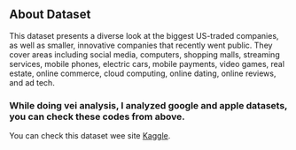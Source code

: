 ## About Dataset

This dataset presents a diverse look at the biggest US-traded companies, as well as smaller, innovative companies that recently went public. They cover areas including social media, computers, shopping malls, streaming services, mobile phones, electric cars, mobile payments, video games, real estate, online commerce, cloud computing, online dating, online reviews, and ad tech.

### While doing vei analysis, I analyzed google and apple datasets, you can check these codes from above.

You can check this dataset wee site [Kaggle](https://www.kaggle.com/datasets/kane6543/most-watched-stocks-of-past-decade20132023).
